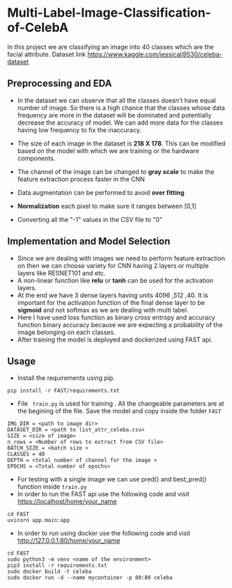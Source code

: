 # Multi-Label-Image-Classification-of-CelebA
In this project we are classifying an image into 40 classes which are the facial attribute. Dataset link <https://www.kaggle.com/jessicali9530/celeba-dataset>

## Preprocessing and EDA

- In the dataset we can observe that all the classes doesn't have equal number of image. So there is a high chance that the classes whose data frequency are more in the dataset will be dominated and potentially decrease the accuracy of model. We can add more data for the classes having low frequency to fix the inaccuracy.
 
- The size of each image in the dataset is **218 X 178**. This can be modified based on the model with which we are training or the hardware components.
- The channel of the image can be changed to **gray scale** to make the feature extraction process faster in the CNN
- Data augmentation can be performed to avoid **over fitting**
- **Normalization** each pixel to make sure it ranges between [0,1] 
- Converting all the "-1" values in the CSV file to "0"

## Implementation and Model Selection
- Since we are dealing with images we need to perform feature extraction on then we can choose variety for CNN having 2 layers or multiple layers like RESNET101 and etc.
- A non-linear function like **relu** or **tanh** can be used for the activation layers.
- At the end we have 3 dense layers having units 4096 ,512 ,40. It is important for the activation function of the final dense layer to be **sigmoid** and not softmax as we are dealing with multi label.
- Here I have used loss function as binary cross entropy and accuracy function binary accuracy because we are expecting a probability of the image belonging on each classes.
- After training the model is deployed and dockerized using FAST api.
## Usage
- Install the requirements using pip.
```
pip install -r FAST/requirements.txt
```
- File ``` train.py``` is used for training . All the changeable parameters are at the begining of the file. Save the model and copy inside the folder ```FAST```  
```
IMG_DIR = <path to image dir>
DATASET_DIR = <path to list_attr_celeba.csv>
SIZE = <size of image>
n_rows = <Number of rows to extract from CSV file>
BATCH_SIZE = <batch size >
CLASSES = 40
DEPTH = <total number of channel for the image >
EPOCHS = <Total number of epochs>
```
- For testing with a single image we can use pred() and best_pred() function inside ```train.py```
- In order to run the FAST api use the following code and visit <https://localhost/home/your_name>
```
cd FAST
uvicorn app.main:app
```
- In order to run using docker use the following code and visit <http://127.0.0.1:80/home/your_name>
```
cd FAST
sudo python3 -m venv <name of the environment>
pip3 install -r requirements.txt
sudo docker build -t celeba
sudo docker run -d --name mycontainer -p 80:80 celeba
```

